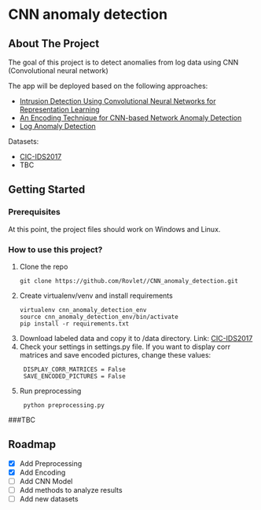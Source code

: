 # CNN anomaly detection


<!-- ABOUT THE PROJECT -->
## About The Project

The goal of this project is to detect anomalies from log data using CNN (Convolutional neural network)

The app will be deployed based on the following approaches:
* [Intrusion Detection Using Convolutional Neural Networks for Representation Learning](https://www.researchgate.net/publication/320687642_Intrusion_Detection_Using_Convolutional_Neural_Networks_for_Representation_Learning)
* [An Encoding Technique for CNN-based Network Anomaly Detection](https://ieeexplore.ieee.org/document/8622568)
* [Log Anomaly Detection](https://github.com/WraySmith/log-anomaly)

Datasets:
* [CIC-IDS2017](https://www.unb.ca/cic/datasets/ids-2017.html)
* TBC


<!-- GETTING STARTED -->
## Getting Started



### Prerequisites

At this point, the project files should work on Windows and Linux. 

### How to use this project?

1. Clone the repo
   ```
   git clone https://github.com/Rovlet//CNN_anomaly_detection.git
   ```
2. Create virtualenv/venv and install requirements
    ```
   virtualenv cnn_anomaly_detection_env
   source cnn_anomaly_detection_env/bin/activate
   pip install -r requirements.txt
    ```
3. Download labeled data and copy it to /data directory. Link:
   [CIC-IDS2017](https://www.unb.ca/cic/datasets/ids-2017.html)
4. Check your settings in settings.py file. If you want to display corr matrices and save encoded pictures, change these values:
   ```
    DISPLAY_CORR_MATRICES = False
    SAVE_ENCODED_PICTURES = False
   ```
5. Run preprocessing
   ```
    python preprocessing.py
   ```
###TBC

<!-- ROADMAP -->
## Roadmap

- [x] Add Preprocessing
- [x] Add Encoding
- [ ] Add CNN Model
- [ ] Add methods to analyze results
- [ ] Add new datasets
